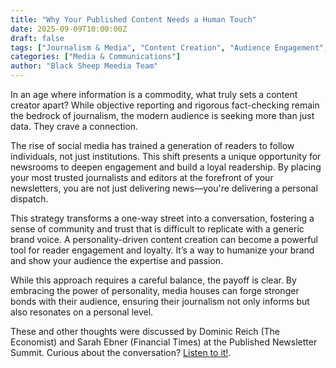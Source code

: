 ```yaml
---
title: "Why Your Published Content Needs a Human Touch"
date: 2025-09-09T10:00:00Z
draft: false
tags: ["Journalism & Media", "Content Creation", "Audience Engagement", "Newsletters", "Personal Branding"]
categories: ["Media & Communications"]
author: "Black Sheep Meedia Team"
---
```


In an age where information is a commodity, what truly sets a content creator apart? While objective reporting and rigorous fact-checking remain the bedrock of journalism, the modern audience is seeking more than just data. They crave a connection.

The rise of social media has trained a generation of readers to follow individuals, not just institutions. This shift presents a unique opportunity for newsrooms to deepen engagement and build a loyal readership. By placing your most trusted journalists and editors at the forefront of your newsletters, you are not just delivering news—you're delivering a personal dispatch.

This strategy transforms a one-way street into a conversation, fostering a sense of community and trust that is difficult to replicate with a generic brand voice. A personality-driven content creation can become a powerful tool for reader engagement and loyalty. It’s a way to humanize your brand and show your audience the expertise and passion.

While this approach requires a careful balance, the payoff is clear. By embracing the power of personality, media houses can forge stronger bonds with their audience, ensuring their journalism not only informs but also resonates on a personal level.

These and other thoughts were discussed by Dominic Reich (The Economist) and Sarah Ebner (Financial Times) at the Published Newsletter Summit. Curious about the conversation? [Listen to it!](https://www.podbean.com/ep/pb-xtd6z-194dc44).

